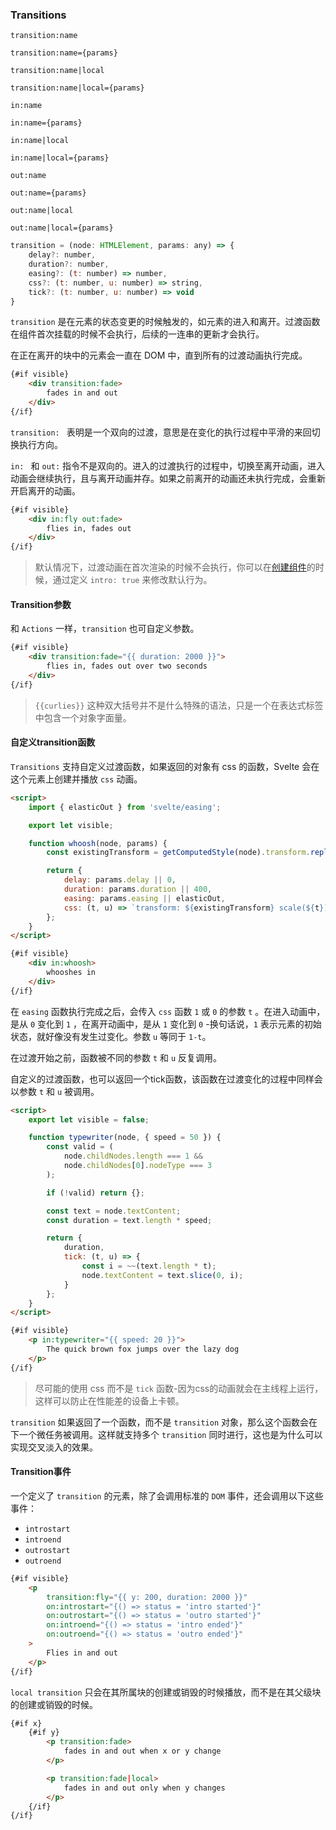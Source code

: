 ### Transitions
```
transition:name
```
```
transition:name={params}
```
```
transition:name|local
```
```
transition:name|local={params}
```
```
in:name
```
```
in:name={params}
```
```
in:name|local
```
```
in:name|local={params}
```
```
out:name
```
```
out:name={params}
```
```
out:name|local
```
```
out:name|local={params}
```
```js
transition = (node: HTMLElement, params: any) => {
	delay?: number,
	duration?: number,
	easing?: (t: number) => number,
	css?: (t: number, u: number) => string,
	tick?: (t: number, u: number) => void
}
```
`transition` 是在元素的状态变更的时候触发的，如元素的进入和离开。过渡函数在组件首次挂载的时候不会执行，后续的一连串的更新才会执行。

在正在离开的块中的元素会一直在 DOM 中，直到所有的过渡动画执行完成。
```html
{#if visible}
	<div transition:fade>
		fades in and out
	</div>
{/if}
```
`transition: ` 表明是一个双向的过渡，意思是在变化的执行过程中平滑的来回切换执行方向。

`in: ` 和 `out:` 指令不是双向的。进入的过渡执行的过程中，切换至离开动画，进入动画会继续执行，且与离开动画并存。如果之前离开的动画还未执行完成，会重新开启离开的动画。

```html
{#if visible}
	<div in:fly out:fade>
		flies in, fades out
	</div>
{/if}
```
> 默认情况下，过渡动画在首次渲染的时候不会执行，你可以在[创建组件](https://svelte.dev/docs#Client-side_component_API)的时候，通过定义 `intro: true` 来修改默认行为。

#### <p id="Transition参数">Transition参数</p>

和 `Actions` 一样，`transition` 也可自定义参数。
```html
{#if visible}
	<div transition:fade="{{ duration: 2000 }}">
		flies in, fades out over two seconds
	</div>
{/if}
```

> `{{curlies}}` 这种双大括号并不是什么特殊的语法，只是一个在表达式标签中包含一个对象字面量。

#### <p id="自定义过渡函数">自定义transition函数</p>

`Transitions` 支持自定义过渡函数，如果返回的对象有 css 的函数，Svelte 会在这个元素上创建并播放 `css` 动画。

```html
<script>
	import { elasticOut } from 'svelte/easing';

	export let visible;

	function whoosh(node, params) {
		const existingTransform = getComputedStyle(node).transform.replace('none', '');

		return {
			delay: params.delay || 0,
			duration: params.duration || 400,
			easing: params.easing || elasticOut,
			css: (t, u) => `transform: ${existingTransform} scale(${t})`
		};
	}
</script>

{#if visible}
	<div in:whoosh>
		whooshes in
	</div>
{/if}
```
在 `easing` 函数执行完成之后，会传入 `css` 函数 `1` 或 `0` 的参数 `t` 。在进入动画中，是从 `0` 变化到 `1` ，在离开动画中，是从 `1` 变化到 `0` -换句话说，`1` 表示元素的初始状态，就好像没有发生过变化。参数 `u` 等同于 `1-t`。

在过渡开始之前，函数被不同的参数 `t` 和 `u` 反复调用。

自定义的过渡函数，也可以返回一个tick函数，该函数在过渡变化的过程中同样会以参数 `t` 和 `u` 被调用。

```html
<script>
	export let visible = false;

	function typewriter(node, { speed = 50 }) {
		const valid = (
			node.childNodes.length === 1 &&
			node.childNodes[0].nodeType === 3
		);

		if (!valid) return {};

		const text = node.textContent;
		const duration = text.length * speed;

		return {
			duration,
			tick: (t, u) => {
				const i = ~~(text.length * t);
				node.textContent = text.slice(0, i);
			}
		};
	}
</script>

{#if visible}
	<p in:typewriter="{{ speed: 20 }}">
		The quick brown fox jumps over the lazy dog
	</p>
{/if}
```
> 尽可能的使用 css 而不是 `tick` 函数-因为css的动画就会在主线程上运行，这样可以防止在性能差的设备上卡顿。

`transition` 如果返回了一个函数，而不是 `transition` 对象，那么这个函数会在下一个微任务被调用。这样就支持多个 `transition` 同时进行，这也是为什么可以实现交叉淡入的效果。

#### <p id="Transition事件">Transition事件</p>

一个定义了 `transition` 的元素，除了会调用标准的 `DOM` 事件，还会调用以下这些事件：
- `introstart`
- `introend`
- `outrostart`
- `outroend`

```html
{#if visible}
	<p
		transition:fly="{{ y: 200, duration: 2000 }}"
		on:introstart="{() => status = 'intro started'}"
		on:outrostart="{() => status = 'outro started'}"
		on:introend="{() => status = 'intro ended'}"
		on:outroend="{() => status = 'outro ended'}"
	>
		Flies in and out
	</p>
{/if}
```

`local transition` 只会在其所属块的创建或销毁的时候播放，而不是在其父级块的创建或销毁的时候。

```html
{#if x}
	{#if y}
		<p transition:fade>
			fades in and out when x or y change
		</p>

		<p transition:fade|local>
			fades in and out only when y changes
		</p>
	{/if}
{/if}
```